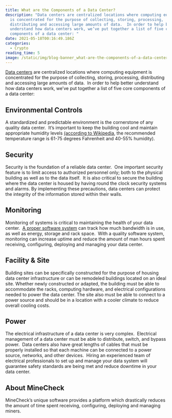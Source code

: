 ```yaml
---
title: What are the Components of a Data Center?
description: "Data centers are centralized locations where computing equipment
  is concentrated for the purpose of collecting, storing, processing,
  distributing and accessing large amounts of data.  In order to help better
  understand how data centers work, we’ve put together a list of five core
  components of a data center: "
date: 2021-05-18T00:16:49.186Z
categories:
  - Crypto
reading_time: 5
image: /static/img/blog-banner_what-are-the-components-of-a-data-center_.jpg
---
```

[Data centers](https://computer.howstuffworks.com/data-centers1.htm) are centralized locations where computing equipment is concentrated for the purpose of collecting, storing, processing, distributing and accessing large amounts of data.  In order to help better understand how data centers work, we’ve put together a list of five core components of a data center:

## Environmental Controls

A standardized and predictable environment is the cornerstone of any quality data center.  It’s important to keep the building cool and maintain appropriate humidity levels [(according to Wikipedia](https://en.wikipedia.org/wiki/Data_center#Environmental_control), the recommended temperature range is 61-75 degrees Fahrenheit and 40-55% humidity).

## Security

Security is the foundation of a reliable data center.  One important security feature is to limit access to authorized personnel only; both to the physical building as well as to the data itself.  It is also critical to secure the building where the data center is housed by having round the clock security systems and alarms. By implementing these precautions, data centers can protect the integrity of the information stored within their walls.

## Monitoring

Monitoring of systems is critical to maintaining the health of your data center.  [A proper software system](https://www.minecheck.com/about/) can track how much bandwidth is in use, as well as energy, storage and rack space.  With a quality software system, monitoring can increase uptime and reduce the amount of man hours spent receiving, configuring, deploying and managing your data center.

## Facility & Site

Building sites can be specifically constructed for the purpose of housing data center infrastructure or can be remodeled buildings located on an ideal site.  Whether newly constructed or adapted, the building must be able to accommodate the racks, computing hardware, and electrical configurations needed to power the data center.  The site also must be able to connect to a power source and should be in a location with a cooler climate to reduce overall cooling costs. 

## Power

The electrical infrastructure of a data center is very complex.  Electrical management of a data center must be able to distribute, switch, and bypass power.  Data centers also have great lengths of cables that must be properly installed so that each machine can be connected to a power source, networks, and other devices.  Hiring an experienced team of electrical professionals to set up and manage your data system will guarantee safety standards are being met and reduce downtime in your data center.

## About MineCheck

MineCheck’s unique software provides a platform which drastically reduces the amount of time spent receiving, configuring, deploying and managing miners.